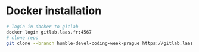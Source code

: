 # Docker installation

```bash
# login in docker to gitlab
docker login gitlab.laas.fr:4567
# clone repo
git clone --branch humble-devel-coding-week-prague https://gitlab.laas.fr/agimus-project/agimus_dev_container.git
```